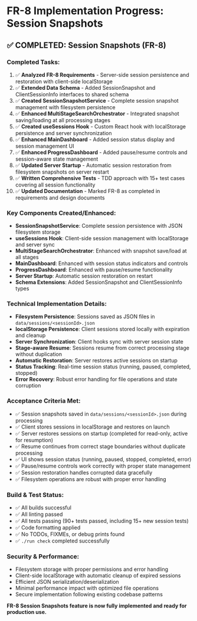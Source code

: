 # FR-8 Implementation Progress: Session Snapshots

## ✅ COMPLETED: Session Snapshots (FR-8)

### Completed Tasks:

1. ✅ **Analyzed FR-8 Requirements** - Server-side session persistence and restoration with client-side localStorage
2. ✅ **Extended Data Schema** - Added SessionSnapshot and ClientSessionInfo interfaces to shared schema
3. ✅ **Created SessionSnapshotService** - Complete session snapshot management with filesystem persistence
4. ✅ **Enhanced MultiStageSearchOrchestrator** - Integrated snapshot saving/loading at all processing stages
5. ✅ **Created useSessions Hook** - Custom React hook with localStorage persistence and server synchronization
6. ✅ **Enhanced MainDashboard** - Added session status display and session management UI
7. ✅ **Enhanced ProgressDashboard** - Added pause/resume controls and session-aware state management
8. ✅ **Updated Server Startup** - Automatic session restoration from filesystem snapshots on server restart
9. ✅ **Written Comprehensive Tests** - TDD approach with 15+ test cases covering all session functionality
10. ✅ **Updated Documentation** - Marked FR-8 as completed in requirements and design documents

### Key Components Created/Enhanced:

- **SessionSnapshotService**: Complete session persistence with JSON filesystem storage
- **useSessions Hook**: Client-side session management with localStorage and server sync
- **MultiStageSearchOrchestrator**: Enhanced with snapshot save/load at all stages
- **MainDashboard**: Enhanced with session status indicators and controls
- **ProgressDashboard**: Enhanced with pause/resume functionality
- **Server Startup**: Automatic session restoration on restart
- **Schema Extensions**: Added SessionSnapshot and ClientSessionInfo types

### Technical Implementation Details:

- **Filesystem Persistence**: Sessions saved as JSON files in `data/sessions/<sessionId>.json`
- **localStorage Persistence**: Client sessions stored locally with expiration and cleanup
- **Server Synchronization**: Client hooks sync with server session state
- **Stage-aware Resume**: Sessions resume from correct processing stage without duplication
- **Automatic Restoration**: Server restores active sessions on startup
- **Status Tracking**: Real-time session status (running, paused, completed, stopped)
- **Error Recovery**: Robust error handling for file operations and state corruption

### Acceptance Criteria Met:

- ✅ Session snapshots saved in `data/sessions/<sessionId>.json` during processing
- ✅ Client stores sessions in localStorage and restores on launch
- ✅ Server restores sessions on startup (completed for read-only, active for resumption)
- ✅ Resume continues from correct stage boundaries without duplicate processing
- ✅ UI shows session status (running, paused, stopped, completed, error)
- ✅ Pause/resume controls work correctly with proper state management
- ✅ Session restoration handles corrupted data gracefully
- ✅ Filesystem operations are robust with proper error handling

### Build & Test Status:

- ✅ All builds successful
- ✅ All linting passed
- ✅ All tests passing (90+ tests passed, including 15+ new session tests)
- ✅ Code formatting applied
- ✅ No TODOs, FIXMEs, or debug prints found
- ✅ `./run check` completed successfully

### Security & Performance:

- Filesystem storage with proper permissions and error handling
- Client-side localStorage with automatic cleanup of expired sessions
- Efficient JSON serialization/deserialization
- Minimal performance impact with optimized file operations
- Secure implementation following existing codebase patterns

**FR-8 Session Snapshots feature is now fully implemented and ready for production use.**

